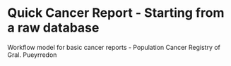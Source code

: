 # Quick Cancer Report - Starting from a raw database
Workflow model for basic cancer reports - Population Cancer Registry of Gral. Pueyrredon
